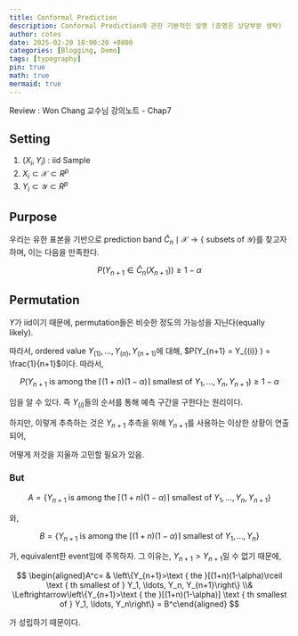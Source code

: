 ```yaml
---
title: Conformal Prediction
description: Conformal Prediction에 관한 기본적인 설명 (증명은 상당부분 생략)
author: cotes
date: 2025-02-20 10:00:20 +0800
categories: [Blogging, Demo]
tags: [typography]
pin: true
math: true
mermaid: true
---
```


Review : Won Chang 교수님 강의노트 - Chap7

## Setting

1. $(X_i, Y_i )$ : iid Sample
2. $X_i \subset \mathscr{X} \subset R^p$
3. $Y_i \subset \mathscr{Y} \subset R^p$

## Purpose

우리는 유한 표본을 기반으로 prediction band $\hat{C}_n \mid \mathcal{X} \rightarrow\{$ subsets of $\mathcal{Y}\}$를 찾고자 하며, 이는 다음을 만족한다.

$$
P\left(Y_{n+1} \in \hat{C}_n\left(X_{n+1}\right)\right) \geq 1-\alpha
$$

## Permutation

$Y$가 iid이기 때문에, permutation들은 비슷한 정도의 가능성을 지닌다(equally likely).

따라서, ordered value $Y_{(1)}, \ldots, Y_{(n)}, Y_{(n+1)}$에 대해, $P(Y_{n+1} = Y_{(i)} ) = \frac{1}{n+1}$이다. 따라서,

$$
P\left(Y_{n+1} \text { is among the }\lceil(1+n)(1-\alpha)\rceil \text { smallest of } Y_{1}, \ldots, Y_{n}, Y_{n+1}\right) \geq 1-\alpha
$$

임을 알 수 있다. 즉 $Y_(i)$들의 순서를 통해 예측 구간을 구한다는 원리이다.

하지만, 이렇게 추측하는 것은 $Y_{n+1}$ 추측을 위해 $Y_{n+1}$를 사용하는 이상한 상황이 연출되어,

어떻게 저것을 지울까 고민할 필요가 있음.

### But

$$
A=\left\{Y_{n+1} \text { is among the }\lceil(1+n)(1-\alpha)\rceil \text { smallest of } Y_1, \ldots, Y_n, Y_{n+1}\right\}
$$

와,

$$
B=\left\{Y_{n+1} \text { is among the }[(1+n)(1-\alpha)\rceil \text { smallest of } Y_1, \ldots, Y_n\right\}
$$

가, equivalent한 event임에 주목하자. 그 이유는, $Y_{n+1} > Y_{n+1}$일 수 없기 때문에,

$$
\begin{aligned}A^c= & \left\{Y_{n+1}>\text { the }[(1+n)(1-\alpha)\rceil \text { th smallest of } Y_1, \ldots, Y_n, Y_{n+1}\right\} \\& \Leftrightarrow\left\{Y_{n+1}>\text { the }[(1+n)(1-\alpha)] \text { th smallest of } Y_1, \ldots, Y_n\right\} = B^c\end{aligned} 
$$

가 성립하기 때문이다. 
